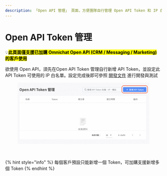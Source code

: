 ```yaml
---
description: 「Open API 管理」 頁面，方便團隊自行管理 Open API Token 和 IP 白名單。
---
```


# Open API Token 管理

:bulb:<mark style="background-color:yellow;">**此頁面僅支援已加購 Omnichat Open API (CRM / Messaging / Marketing) 的客戶使用**</mark>

欲使用 Open API，須先在Open API Token 管理自行新增 API Token，並設定此 API Token 可使用的 IP 白名單。設定完成後即可參照 [開發文件](https://documenter.getpostman.com/view/2s9YsMBC4o#intro) 進行開發與測試

<figure><img src="../../.gitbook/assets/截圖 2024-10-31 下午3.15.40.png" alt="" width="563"><figcaption></figcaption></figure>

<figure><img src="https://lh7-rt.googleusercontent.com/slidesz/AGV_vUe1tQWRcPj8B7-td7DJFTGhKE5dp3j12C9so_AH9hWLdiTY1DC-j0efn0WXEBPw1m9X4H6HGdH1mMcdOFPcAUJ8bYxdivVGtz8NTW_moBHxbwLe9mAscKg7qGpQMabma-DPBlkz47Dol3bvCEYztuaV-uesza8=s2048?key=RpbDfyH_hKO2G4LVqXeQYg" alt="" width="375"><figcaption></figcaption></figure>

{% hint style="info" %}
每個客戶預設只能新增一個 Token，可加購支援新增多個 Token
{% endhint %}
